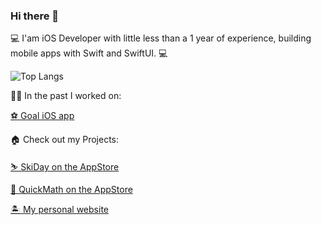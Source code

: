 ### Hi there 👋
 💻 I'am iOS Developer with little less than a 1 year of experience, building mobile apps with Swift and SwiftUI. 💻
 
![Top Langs](https://github-readme-stats.vercel.app/api/top-langs/?username=michalik-michal&layout=compact&theme=github_dark)

👨‍💻 In the past I worked on:

   [⚽ Goal iOS app](https://apps.apple.com/us/app/goal/id518026818)

🏠 Check out my Projects:

   [⛷️ SkiDay on the AppStore](https://apps.apple.com/pl/app/ski-day/id6443993407)
  
   [💯 QuickMath on the AppStore](https://apps.apple.com/pl/app/quick-mathematics/id1621110947)
  
   [🏝️ My personal website](https://www.michalmichalik.com/)
  
  
<!--
**michalik-michal/michalik-michal** is a ✨ _special_ ✨ repository because its `README.md` (this file) appears on your GitHub profile.

Here are some ideas to get you started:

- 🔭 I’m currently working on ...
- 🌱 I’m currently learning ...
- 👯 I’m looking to collaborate on ...
- 🤔 I’m looking for help with ...
- 💬 Ask me about ...
- 📫 How to reach me: ...
- 😄 Pronouns: ...
- ⚡ Fun fact: ...
-->

